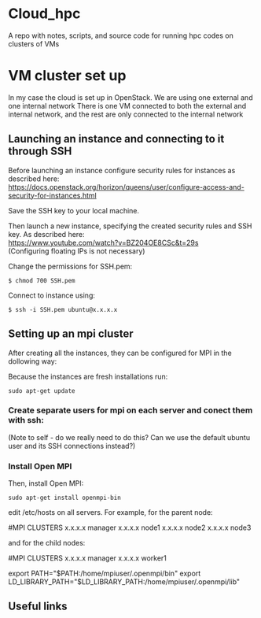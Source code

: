 # Cloud_hpc
A repo with notes, scripts, and source code for running hpc codes on clusters of VMs

# VM cluster set up
In my case the cloud is set up in OpenStack. We are using one external and one internal network There is one VM connected to both the external and internal network, and the rest are only connected to the internal network

## Launching an instance and connecting to it through SSH
Before launching an instance configure security rules for instances as described here:\
https://docs.openstack.org/horizon/queens/user/configure-access-and-security-for-instances.html

Save the SSH key to your local machine. 

Then launch a new instance, specifying the created security rules and SSH key. As described here:\
https://www.youtube.com/watch?v=BZ204OE8CSc&t=29s \
(Configuring floating IPs is not necessary)

Change the permissions for SSH.pem:
```shell
$ chmod 700 SSH.pem
```

Connect to instance using:
```shell
$ ssh -i SSH.pem ubuntu@x.x.x.x
```

## Setting up an mpi cluster
After creating all the instances, they can be configured for MPI in the dollowing way:

Because the instances are fresh installations run:
```shell
sudo apt-get update
```

### Create separate users for mpi on each server and conect them with ssh:

(Note to self - do we really need to do this? Can we use the default ubuntu user and its SSH connections instead?)

### Install Open MPI
Then, install Open MPI:

```shell
sudo apt-get install openmpi-bin
```

edit /etc/hosts on all servers. For example, for the parent node:

#MPI CLUSTERS
x.x.x.x manager
x.x.x.x node1
x.x.x.x node2
x.x.x.x node3

and for the child nodes:

#MPI CLUSTERS
x.x.x.x manager
x.x.x.x worker1

export PATH="$PATH:/home/mpiuser/.openmpi/bin"
export LD_LIBRARY_PATH="$LD_LIBRARY_PATH:/home/mpiuser/.openmpi/lib"

## Useful links
